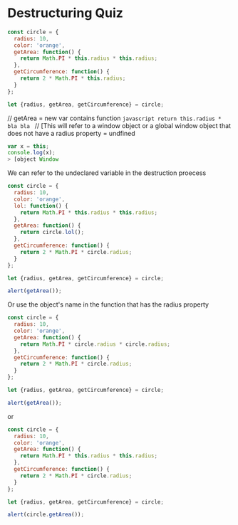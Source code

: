 # Destructuring Quiz


```javascript
const circle = {
  radius: 10,
  color: 'orange',
  getArea: function() {
    return Math.PI * this.radius * this.radius;
  },
  getCircumference: function() {
    return 2 * Math.PI * this.radius;
  }
};

let {radius, getArea, getCircumference} = circle;


```
// getArea = new var contains function ```javascript return this.radius * bla bla ``` 
// [This  will refer to a window object or a global window object that does not have a radius property = undfined

```javascript
var x = this;
console.log(x);
> [object Window
```


We can refer to the undeclared variable in the destruction proecess

```javascript
const circle = {
  radius: 10,
  color: 'orange',
  lol: function() {
    return Math.PI * this.radius * this.radius;
  },
  getArea: function() {
    return circle.lol();
  },
  getCircumference: function() {
    return 2 * Math.PI * circle.radius;
  }
};

let {radius, getArea, getCircumference} = circle;

alert(getArea());

```

Or use the object's name in the function that has the radius property

```javascript
const circle = {
  radius: 10,
  color: 'orange',
  getArea: function() {
    return Math.PI * circle.radius * circle.radius;
  },
  getCircumference: function() {
    return 2 * Math.PI * circle.radius;
  }
};

let {radius, getArea, getCircumference} = circle;

alert(getArea());

```

or 

```javascript
const circle = {
  radius: 10,
  color: 'orange',
  getArea: function() {
    return Math.PI * this.radius * this.radius;
  },
  getCircumference: function() {
    return 2 * Math.PI * circle.radius;
  }
};

let {radius, getArea, getCircumference} = circle;

alert(circle.getArea());
```
